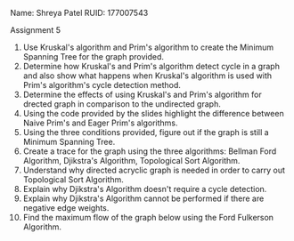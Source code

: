 Name: Shreya Patel
RUID: 177007543

Assignment 5
1) Use Kruskal's algorithm and Prim's algorithm to create the Minimum Spanning Tree for the graph provided.
2) Determine how Kruskal's and Prim's algorithm detect cycle in a graph and also show what happens when Kruskal's algorithm is    used with Prim's algorithm's cycle detection method.
3) Determine the effects of using Kruskal's and Prim's algorithm for drected graph in comparison to the undirected graph.
4) Using the code provided by the slides highlight the difference between Naive Prim's and Eager Prim's algorithms.
5) Using the three conditions provided, figure out if the graph is still a Minimum Spanning Tree.
6) Create a trace for the graph using the three algorithms: Bellman Ford Algorithm, Djikstra's Algorithm, Topological Sort        Algorithm.
7) Understand why directed acryclic graph is needed in order to carry out Topological Sort Algorithm.
8) Explain why Djikstra's Algorithm doesn't require a cycle detection.
9) Explain why Djikstra's Algorithm cannot be performed if there are negative edge weights.
10) Find the maximum flow of the graph below using the Ford Fulkerson Algorithm.

